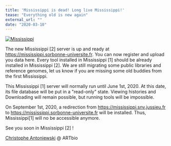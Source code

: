 ```yaml
---
title: 'Mississippi is dead! Long live Mississippi!'
tease: "Everything old is new again"
external_url: ""
date: "2020-03-10"
---
```


[<img class="float-right" src="/use/mississippi/mississippi-logo.png" alt="Mississippi" />](https://mississippi.sorbonne-universite.fr/)

The new Mississippi [2] server is up and ready at
https://mississippi.sorbonne-universite.fr. You can now register and upload you data here. Every tool installed in Mississippi [1] should be already installed in Mississippi [2]. We are still migrating some public libraries and reference genomes, let us know if you are missing some old buddies from the first Mississippi.

This Mississippi [1] server will normally run until June 1st, 2020. At this date, its file database will be put in a "read-only" state. Viewing histories and Downloading will remain possible, but running tools will be impossible.

On September 1st, 2020, a redirection from https://mississippi.snv.jussieu.fr to https://mississippi.sorbonne-universite.fr will be installed. Thus,
Mississippi[1] will no be accessible anymore.

See you soon in Mississippi [2] !

[Christophe Antoniewski](https://www.ibps.upmc.fr/en/ibps/directory/5328-Christophe-Antoniewski) @ ARTbio
